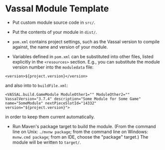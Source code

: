 # Vassal Module Template

* Put custom module source code in `src/`.

* Put the contents of your module in `dist/`.

* `pom.xml` contains project settings, such as the Vassal version to compile against, the name and version of your module.

* Variables defined in `pom.xml` can be substituted into other files, listed explicitly in the `<resources>` section. E.g., you can substitute the module version number into the `moduledata` file:
```
<version>${project.version}</version>
```
and also into to `buildFile.xml`:
```
<VASSAL.build.GameModule ModuleOther1="" ModuleOther2="" VassalVersion="3.7.4" description="Some Module for Some Game" name="SomeModule" nextPieceSlotId="14332" version="${project.version}">
```
in order to keep them current automatically.

* Run Maven's package target to build the module. (From the command line on Unix: `./mvnw package`; from the command line on Windows: `mvnw.cmd package`; from an IDE, choose the "package" target.) The module will be written to `target/`.